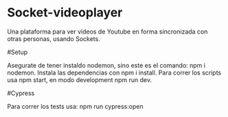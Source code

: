 # Socket-videoplayer

Una plataforma para ver videos de Youtube en forma sincronizada con otras personas, usando Sockets.

#Setup

Asegurate de tener instaldo nodemon, sino este es el comando: npm i nodemon.
Instala las dependencias con npm i install.
Para correr los scripts usa npm start, en modo development npm run dev.

#Cypress

Para correr los tests usa: npm run cypress:open
